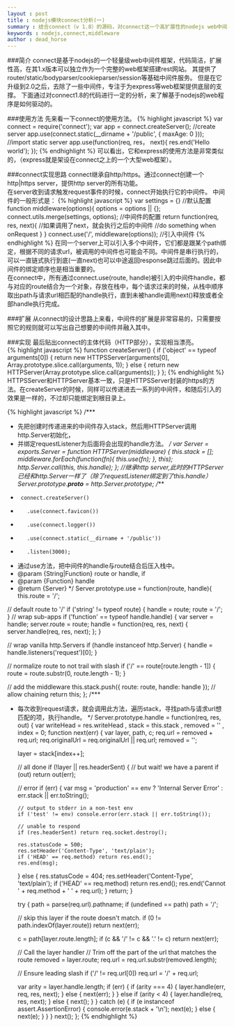 ```yaml
---
layout : post
title : nodejs模块connect分析(一)
summary : 结合connect（v 1.8）的源码，对connect这一个高扩展性的nodejs web中间件框架进行分析，包括其部分重要中间件。
keywords : nodejs,connect,middleware
author : dead_horse
---
```


###简介
connect是基于nodejs的一个轻量级web中间件框架，代码简洁，扩展性高，在其1.x版本可以独立作为一个完整的web框架搭建rest网站。
其提供了router/static/bodyparser/cookieparser/session等基础中间件服务。
但是在它升级到2.0之后，去除了一些中间件，专注于为express等web框架提供底层的支撑。
下面通过对connect1.8的代码进行一定的分析，来了解基于nodejs的web程序是如何驱动的。    

###使用方法
先来看一下connect的使用方法。
{% highlight javascript %}
var connect = require('connect');
var app = connect.createServer(); //create server
app.use(connect.static(__dirname + '/public', { maxAge: 0 })); //import static server
app.use(function(req, res， next){
  res.end('Hello world');
});
{% endhighlight %}
可以看出，它和express的使用方法是非常类似的，（express就是架设在connect之上的一个大型web框架）。   

###connect实现思路
connect继承自http/https。通过connect创建一个http|https server，提供http server的所有功能。    
在server收到请求触发request事件的时候，connect开始执行它的中间件。
中间件的一般形式是：
{% highlight javascript %}
var settings = {} //默认配置
function middleware(options){
  options = options || {};  
  connect.utils.merge(settings, options);  //中间件的配置
  return function(req, res, next){ //如果调用了next，就会执行之后的中间件
    //do something when onRequest
  }
}
connect.use('/', middleware(options));  //引入中间件
{% endhighlight %}
在同一个server上可以引入多个中间件，它们都是跟某个path绑定，根据不同的请求url，被调用的中间件也可能会不同。中间件是串行执行的，可以一直链式执行到底(一直next)也可以中途返回response跳过后面的。因此中间件的绑定顺序也是相当重要的。   
在connect中，所有通过connect.use(route, handle)被引入的中间件handle，都与对应的route结合为一个对象，存放在栈中，每个请求过来的时候，从栈中顺序取出path与请求url相匹配的handle执行，直到未被handle调用next()释放或者全部handle执行完成。   

###扩展
从connect的设计思路上来看，中间件的扩展是非常容易的，只需要按照它的规则就可以写出自己想要的中间件并融入其中。   

###实现
最后贴出connect的主体代码（HTTP部分），实现相当漂亮。   
{% highlight javascript %}
function createServer() {
  if ('object' == typeof arguments[0]) {
    return new HTTPSServer(arguments[0], Array.prototype.slice.call(arguments, 1));
  } else {
    return new HTTPServer(Array.prototype.slice.call(arguments));
  }
};
{% endhighlight %}
HTTPSServer和HTTPServer基本一致，只是HTTPSServer封装的https的方法。在createServer的时候，同样可以传递进去一系列的中间件，和随后引入的效果是一样的，不过却只能绑定到根目录上。   

{% highlight javascript %}
/***
 * 先把创建时传递进来的中间件存入stack，然后用HTTPServer调用http.Server初始化，
 * 并绑定requestListener为后面将会出现的handle方法。
 */
var Server = exports.Server = function HTTPServer(middleware) {
  this.stack = [];
  middleware.forEach(function(fn){
    this.use(fn);
  }, this);
  http.Server.call(this, this.handle);
};
//继承http server,此时的HTTPServer已经和http.Server一样了（除了requestListener绑定到了this.handle）
Server.prototype.__proto__ = http.Server.prototype; 
/***
 *      connect.createServer()
 *        .use(connect.favicon())
 *        .use(connect.logger())
 *        .use(connect.static(__dirname + '/public'))
 *        .listen(3000); 
 * 通过use方法，把中间件的handle与route结合后压入栈中。
 * @param {String|Function} route or handle, if
 * @param {Function} handle
 * @return {Server}
 */
Server.prototype.use = function(route, handle){
  this.route = '/';

  // default route to '/'
  if ('string' != typeof route) {
    handle = route;
    route = '/';
  }
  // wrap sub-apps
  if ('function' == typeof handle.handle) {
    var server = handle;
    server.route = route;
    handle = function(req, res, next) {
      server.handle(req, res, next);
    };
  }

  // wrap vanilla http.Servers
  if (handle instanceof http.Server) {
    handle = handle.listeners('request')[0];
  }

  // normalize route to not trail with slash
  if ('/' == route[route.length - 1]) {
    route = route.substr(0, route.length - 1);
  }

  // add the middleware
  this.stack.push({ route: route, handle: handle });
  // allow chaining
  return this;
};
/***
 *  每次收到request请求，就会调用此方法，遍历stack，寻找path与请求url想匹配的项，执行handle。
 */
Server.prototype.handle = function(req, res, out) {
  var writeHead = res.writeHead
    , stack = this.stack
    , removed = ''
    , index = 0;
  function next(err) {
    var layer, path, c;
    req.url = removed + req.url;
    req.originalUrl = req.originalUrl || req.url;
    removed = '';

    layer = stack[index++];

    // all done
    if (!layer || res.headerSent) {
      // but wait! we have a parent
      if (out) return out(err);

      // error
      if (err) {
        var msg = 'production' == env
          ? 'Internal Server Error'
          : err.stack || err.toString();

        // output to stderr in a non-test env
        if ('test' != env) console.error(err.stack || err.toString());

        // unable to respond
        if (res.headerSent) return req.socket.destroy();

        res.statusCode = 500;
        res.setHeader('Content-Type', 'text/plain');
        if ('HEAD' == req.method) return res.end();
        res.end(msg);
      } else {
        res.statusCode = 404;
        res.setHeader('Content-Type', 'text/plain');
        if ('HEAD' == req.method) return res.end();
        res.end('Cannot ' + req.method + ' ' + req.url);
      }
      return;
    }

    try {
      path = parse(req.url).pathname;
      if (undefined == path) path = '/';

      // skip this layer if the route doesn't match.
      if (0 != path.indexOf(layer.route)) return next(err);

      c = path[layer.route.length];
      if (c && '/' != c && '.' != c) return next(err);

      // Call the layer handler
      // Trim off the part of the url that matches the route
      removed = layer.route;
      req.url = req.url.substr(removed.length);

      // Ensure leading slash
      if ('/' != req.url[0]) req.url = '/' + req.url;

      var arity = layer.handle.length;
      if (err) {
        if (arity === 4) {
          layer.handle(err, req, res, next);
        } else {
          next(err);
        }
      } else if (arity < 4) {
        layer.handle(req, res, next);
      } else {
        next();
      }
    } catch (e) {
      if (e instanceof assert.AssertionError) {
        console.error(e.stack + '\n');
        next(e);
      } else {
        next(e);
      }
    }
  }
  next();
};
{% endhighlight %}